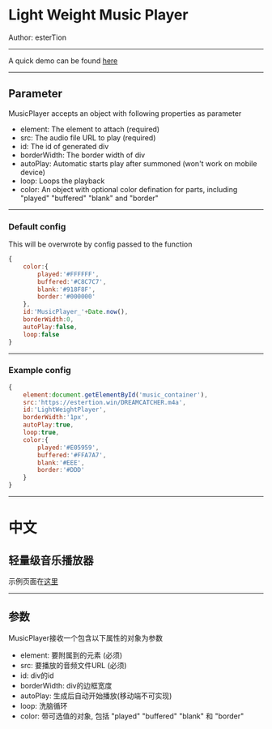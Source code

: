 # Light Weight Music Player


Author: esterTion

---

A quick demo can be found [here](https://estertion.github.io/LightWeightMusicPlayer/demo.htm)

---

## Parameter

MusicPlayer accepts an object with following properties as parameter
 * element: The element to attach (required)
 * src: The audio file URL to play (required)
 * id: The id of generated div
 * borderWidth: The border width of div
 * autoPlay: Automatic starts play after summoned (won't work on mobile device)
 * loop: Loops the playback
 * color: An object with optional color defination for parts, including "played" "buffered" "blank" and "border"

---

### Default config
This will be overwrote by config passed to the function

```Javascript
{
	color:{
		played:'#FFFFFF',
		buffered:'#C8C7C7',
		blank:'#918F8F',
		border:'#000000'
	},
	id:'MusicPlayer_'+Date.now(),
	borderWidth:0,
	autoPlay:false,
	loop:false
}
```

---

### Example config

```Javascript
{
	element:document.getElementById('music_container'),
	src:'https://estertion.win/DREAMCATCHER.m4a',
	id:'LightWeightPlayer',
	borderWidth:'1px',
	autoPlay:true,
	loop:true,
	color:{
		played:'#E05959',
		buffered:'#FFA7A7',
		blank:'#EEE',
		border:'#DDD'
	}
}
```

---
# 中文

## 轻量级音乐播放器

示例页面在[这里](https://estertion.github.io/LightWeightMusicPlayer/demo.htm)

---

## 参数

MusicPlayer接收一个包含以下属性的对象为参数
 * element: 要附属到的元素 (必须)
 * src: 要播放的音频文件URL (必须)
 * id: div的id
 * borderWidth: div的边框宽度
 * autoPlay: 生成后自动开始播放(移动端不可实现)
 * loop: 洗脑循环
 * color: 带可选值的对象, 包括 "played" "buffered" "blank" 和 "border"
